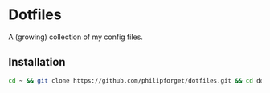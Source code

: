 # Dotfiles
A (growing) collection of my config files.

## Installation
```bash
cd ~ && git clone https://github.com/philipforget/dotfiles.git && cd dotfiles && ./setup.sh
```
